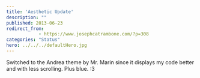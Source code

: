 ```yaml
---
title: 'Aesthetic Update'
description: ""
published: 2013-06-23
redirect_from: 
            - https://www.josephcatrambone.com/?p=308
categories: "Status"
hero: ../../../defaultHero.jpg
---
```

Switched to the Andrea theme by Mr. Marin since it displays my code better and with less scrolling. Plus blue. :3
